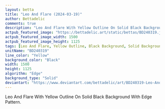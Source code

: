 ```yaml
---
layout: betta
title: "Leo And Flare (2024-03-19)"
author: Bettadelic
comments: true
description: "Leo And Flare With Yellow Outline On Solid Black Background With Edge Pattern."
actpub_featured_image: "https://bettadelic.art/static/bettas/BD240319.jpg"
actpub_featured_image_width: 1500
actpub_featured_image_height: 1125
tags: [Leo And Flare, Yellow Outline, Black Background, Solid Background Pattern, Edge Pattern, March 2024]
unitName: "BD240319"
line_color: "Yellow"
background_color: "Black"
width: 1500
height: 1125
algorithm: "Edge"
background_type: "Solid"
deviantart: "https://www.deviantart.com/bettadelic/art/BD240319-Leo-And-Flare-2024-03-19-1033170668"
---
```


Leo And Flare With Yellow Outline On Solid Black Background With Edge Pattern.
